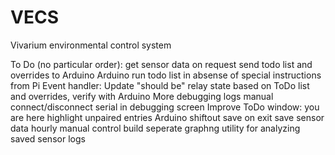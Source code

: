 # VECS
Vivarium environmental control system

To Do (no particular order):
get sensor data on request
send todo list and overrides to Arduino
  Arduino run todo list in absense of special instructions from Pi
Event handler: Update "should be" relay state based on ToDo list and overrides, verify with Arduino
More debugging logs
manual connect/disconnect serial in debugging screen
Improve ToDo window:
  you are here
  highlight unpaired entries
Arduino shiftout
save on exit
save sensor data hourly
manual control
build seperate graphng utility for analyzing saved sensor logs 
